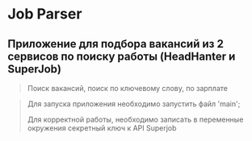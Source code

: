 # Job Parser
## Приложение для подбора вакансий из 2 сервисов по поиску работы (HeadHanter и SuperJob)
>Поиск вакансий, поиск по ключевому слову, по зарплате

> Для запуска приложения необходимо запустить файл 'main';
> 
> Для корректной работы, необходимо записать в переменные окружения секретный ключ к API Superjob